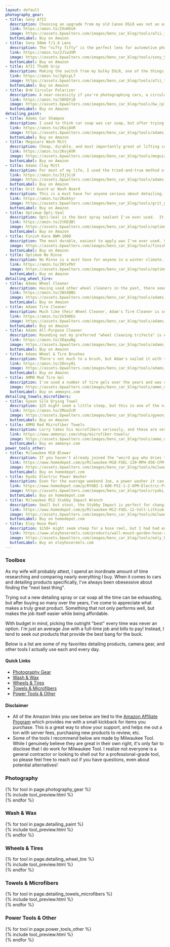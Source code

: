 ```yaml
---
layout: default
photography_gear:
- title: Sony A7II
  description: Choosing an upgrade from my old Canon DSLR was not an easy decision. After weeks of research and testing out different cameras, I settled on a used Sony A7II. The compact size, integrated stabilization, and detail captured by the full-frame sensor are hard to beat, especially considering the price of a used model! The only downside has been the cost of lenses, but there are some excellent budget options (see below).
  link: https://amzn.to/2XoHXu9
  image: https://assets.bpwalters.com/images/bens_car_blog/tools/a7ii.jpg
  buttonLabel: Buy on Amazon
- title: Sony 50mm f/1.8 Lens
  description: The "nifty fifty" is the perfect lens for automotive photography.  With an f/1.8 aperture, you can get some awesome depth of field effects. The only downside is the 50mm focal length means you have to step back a ways from your subject, which can be a challenge at crowded car shows. But if I could only keep one lens it'd be this one!
  link: https://amzn.to/2Jlw3XM
  image: https://assets.bpwalters.com/images/bens_car_blog/tools/sony_50mm.jpg
  buttonLabel: Buy on Amazon
- title: A7II Thumb Grip
  description: Making the switch from my bulky DSLR, one of the things I immediately noticed was how hard it was to grip the smaller A7II for long periods. A couple car shows and cramped fingers later, I picked up this simple aluminum thumb grip which mounts in the hot shoe slot and significantly improves the ergonomics. It should really come this way from the factory!
  link: https://amzn.to/3gkcpL7
  image: https://assets.bpwalters.com/images/bens_car_blog/tools/a7ii_thumb.jpg
  buttonLabel: Buy on Amazon
- title: B+W Circular Polarizer
  description: A near-necessity if you're photographing cars, a circular polarizer (CPL) cuts reflections and glare on windows and body panels. A good quality one will provide a sharper image and better polarization than cheaper ones.
  link: https://amzn.to/30hDYiB
  image: https://assets.bpwalters.com/images/bens_car_blog/tools/bw_cpl.jpg
  buttonLabel: Buy on Amazon
detailing_paint:
- title: Adams Car Shampoo
  description: I used to think car soap was car soap, but after trying out Adam's Car Shampoo I discovered I was wrong. Not only is this shampoo pH neutral (won't strip waxes/sealants/coatings), but it's specially formulated to prevent etching and hard water stains. This alone has given me a huge amount of peace of mind when washing in the direct sunlight!
  link: https://amzn.to/2KojAVR
  image: https://assets.bpwalters.com/images/bens_car_blog/tools/adams_shampoo.jpg
  buttonLabel: Buy on Amazon
- title: Meguiars Wash Mitt
  description: Cheap, durable, and most importantly great at lifting contaminants safely away from the paint. I rotate between a few for the paint as well as one dedicated wheel mitt.
  link: https://amzn.to/2KojAVR
  image: https://assets.bpwalters.com/images/bens_car_blog/tools/meguiars_mitt.jpg
  buttonLabel: Buy on Amazon
- title: Adams Clay Mitt
  description: For most of my life, I used the tried-and-true method of claybarring by hand. I seriously dreaded it since it was a recipe for cramped fingers, clay under your nails, and sore arms. The Clay Mitt is one of those things you buy and wonder "Why didn't I do this sooner?".
  link: https://amzn.to/33j3ciK
  image: https://assets.bpwalters.com/images/bens_car_blog/tools/adams_clay_mitt.jpg
  buttonLabel: Buy on Amazon
- title: Grit Guard w/ Wash Board
  description: This is a must have for anyone serious about detailing. Designed for five gallon buckets, it provides a surface to scrub your wash mitt against and release dirt/contaminants while washing. The lower guard is designed to keep the dirt separated from the rest of your wash water, helping mitigate scratches and swirls during the washing process.
  link: https://amzn.to/2Kokhyr
  image: https://assets.bpwalters.com/images/bens_car_blog/tools/grit_guard.jpg
  buttonLabel: Buy on Amazon
- title: Optimum Opti-Seal
  description: Opti-Seal is the best spray sealant I've ever used.  It's also perfect for cleaning glass and leaves a very hydrophobic barrier behind with absolutely no streaking!  I've found that a single spray per panel during the drying step is plenty; a little goes a LONG way with this stuff.  If you're looking for ease of use and maximum protection (without a coating), I highly recommend Opti-Seal.
  link: https://amzn.to/2tKEdBl
  image: https://assets.bpwalters.com/images/bens_car_blog/tools/optimum_optiseal.jpg
  buttonLabel: Buy on Amazon
- title: Finish Kare BWM-1000
  description: The most durable, easiest to apply wax I've ever used. So much so that it easily ousted <a href="https://amzn.to/2yQURFe" target="_blank">Collinite 845</a> after years! A single application of Finish Kare is enough to last through an entire season if properly maintained and the shine is unbelievable! I don't recommend it for use on panels with clear bras (stick with Opti-Seal), as wax buildup is hard to remove from the edge of films.
  image: https://assets.bpwalters.com/images/bens_car_blog/tools/finish_kare.jpg
  buttonLabel: Buy on Amazon
- title: Optimum No Rinse
  description: No Rinse is a must have for anyone in a winter climate.  A few caps worth is enough to safely and thoroughly clean your paint in the winter with a single bucket and no hose.  See my <a href="/winter-maintenance-wash/" target="_blank">Winter Maintenance Wash</a> post for more info on why this stuff is so awesome!
  link: https://amzn.to/2KtxPbY
  image: https://assets.bpwalters.com/images/bens_car_blog/tools/optimum_no_rinse.jpg
  buttonLabel: Buy on Amazon
detailing_wheel_tire:
- title: Adams Wheel Cleaner
  description: Having used other wheel cleaners in the past, there seeemed to be a direct correlation between "stink" and performance. Fortunately, not only does Adam's match or beat others in terms of cleaning ability, but it actually smells tolerable! The product itself itself "sticks" to the wheel better as well, meaning more cleaning power from less product. Check out my <a href="/adams-wheel-cleaner-review">full review</a> for more details.
  link: https://amzn.to/2NS4BBG
  image: https://assets.bpwalters.com/images/bens_car_blog/tools/adams_wheel_cleaner.jpg
  buttonLabel: Buy on Amazon
- title: Adams Tire Cleaner
  description: Much like their Wheel Cleaner, Adam's Tire Cleaner is some of the best stuff I've used. It thoroughly cleans my tire's sidewalls, easily removing any "blooming" (i.e. the browning effect tires exhibit). I used to use Bleche White, but the Adam's stuff is *much* more effective and doesn't singe your eyeballs. This stuff is perfect for cleaning rubber floor mats too!
  link: https://amzn.to/2k5H0Eo
  image: https://assets.bpwalters.com/images/bens_car_blog/tools/adams_tire_cleaner.jpg
  buttonLabel: Buy on Amazon
- title: Adams All-Purpose Cleaner
  description: Rounding out my preferred "wheel cleaning trifecta" is Adam's All-Purpose Cleaner. I use this in the wheel wells and on any lower plastic trims with a quick scrub from a fender brush to loosen any dirt and grime. This APC is strong enough to cut through caked-on dirt, but gentle enough that it won't leave stains or damage any painted surfaces it might come in contact with.
  link: https://amzn.to/2DqxwNg
  image: https://assets.bpwalters.com/images/bens_car_blog/tools/adams_apc.jpg
  buttonLabel: Buy on Amazon
- title: Adams Wheel & Tire Brushes
  description: There's not much to a brush, but Adam's nailed it with their wheel well and tire brushes. Both have stiff bristles, solid handles, and look brand new after dozens of washes.
  link: https://amzn.to/2Dnvy0i
  image: https://assets.bpwalters.com/images/bens_car_blog/tools/adams_wheel_brushes.jpg
  buttonLabel: Buy on Amazon
- title: AMMO Mud Tire Gel
  description: I've used a number of tire gels over the years and was continuously frustrated by the mess of application, durability, and shiny sidewalls that attracted dirt and dust like magnets. Mud is not only extremely easy to use, but leaves a nice matte layer of protection behind.  It's honestly as good as tire gel gets, and is unbeatable bang for the buck!
  image: https://assets.bpwalters.com/images/bens_car_blog/tools/ammo_mud.jpg
  buttonLabel: Buy on ammoync.com
detailing_towels_microfibers:
- title: Gyeon Silk Drying Towel
  description: $25 might seem a little steep, but this is one of the nicest and most absorbent towels I've ever used.  It's seriously gigantic which translates to a lot of surface area to absorb and lift water away, while the soft fabric keeps your paint scratch-free!
  link: https://amzn.to/2MooZcM
  image: https://assets.bpwalters.com/images/bens_car_blog/tools/gyeon_silk.jpg
  buttonLabel: Buy on Amazon
- title: AMMO Red Microfiber Towels
  description: Larry takes his microfibers seriously, and these are seriously the nicest I've found. They come in a pack of six, so I'd recommend grabbing a few at a time. I've tried a number of different "high quality" microfibers in dozens of applications, and these have remained the most versatile and durable of them all.
  link: https://www.ammonyc.com/shop/microfiber-towels/
  image: https://assets.bpwalters.com/images/bens_car_blog/tools/ammo_microfiber.jpg
  buttonLabel: Buy on ammonyc.com
power_tools_other:
- title: Milwaukee M18 Blower
  description: If you haven't already joined the "weird guy who dries their car with a leaf blower" club yet, I highly recommend it. It can safe a ton of headache when trying to dry handles, jambs, and trunk lids by blasting any water out before you run around with the drying towel. Not to mention less touching your paint = less scratches!
  link: https://www.homedepot.com/p/Milwaukee-M18-FUEL-120-MPH-450-CFM-18-Volt-Lithium-Ion-Brushless-Cordless-Handheld-Blower-Tool-Only-2724-20/302752040
  image: https://assets.bpwalters.com/images/bens_car_blog/tools/milwaukee_blower.jpg
  buttonLabel: Buy on homedepot.com
- title: Ryobi Electric Power Washer
  description: Even for the average weekend Joe, a power washer it can also save a ton of time during the washing process. It makes short work of brake dust, caked-on dirt and grit and is something I use at minimum twice a year before and after winter to clean up the undercarriage, suspension, and exhaust components.
  link: https://www.homedepot.com/p/RYOBI-1-600-PSI-1-2-GPM-Electric-Pressure-Washer-RY141612/301004462
  image: https://assets.bpwalters.com/images/bens_car_blog/tools/ryobi_powerwasher.jpg
  buttonLabel: Buy on homedepot.com
- title: Milwaukee M12 Stubby Impact Wrench
  description: Small but stout, the Stubby Impact is perfect for changing wheels, suspension/exhaust bolts, and most everything else you'd need to loosen or tighten on your car. Its small footprint makes it great for throwing in the car on a track day or even in an roadside emergency kit!
  link: https://www.homedepot.com/p/Milwaukee-M12-FUEL-12-Volt-Lithium-Ion-Brushless-Cordless-Stubby-3-8-in-Impact-Wrench-Tool-Only-2554-20/304834780
  image: https://assets.bpwalters.com/images/bens_car_blog/tools/milwaukee_impact.jpg
  buttonLabel: Buy on homedepot.com
- title: Eley Hose Reel
  description: $150+ might seem steep for a hose reel, but I had had enough of the cheap plastic/self-winding reels from hardware stores. So I did some research on the "best" consumer hose reel available. In almost every result Eley was mentioned, and for good reason - this thing is a beast! The reel itself and included hardware are all extremely high quality, and I could see this thing outlasting our house! 2+ years later it looks like brand new!
  link: https://www.eleyhosereels.com/products/wall-mount-garden-hose-reel
  image: https://assets.bpwalters.com/images/bens_car_blog/tools/eely_hose_reel.jpg
  buttonLabel: Buy on eleyhosereels.com
---
```


<section id="toolbox">
    <section id="intro" class="is-intro-section">
        <div class="background-image-wrapper is-dark">
            <div class="is-opaque" style="background-image: url('https://assets.bpwalters.com/images/bens_car_blog/tools/tools_1.jpg');"></div>
        </div>
        <div class="container has-middle-text">
            <div class="item flex-100">
                <div class="intro-title">
                    <h1>Toolbox</h1>
                </div>
            </div>
        </div>
    </section>
    <section id="details">
        <div class="container">
            <div class="item flex-100">
                <p><span class="is-first-letter">A</span>s my wife will probably attest, I spend an inordinate amount of time researching and comparing nearly everything I buy. When it comes to cars and detailing products specifically, I've always been obesessive about finding the "next best thing".</p>
                <p>Trying out a new detailing spray or car soap all the time can be exhausting, but after buying so many over the years, I've come to appreciate what makes a truly great product. Something that not only performs well, but makes the job itself easier while being affordable.</p>
                <p>With budget in mind, picking the outright "best" every time was never an option. I'm just an average Joe with a full-time job and bills to pay! Instead, I tend to seek out products that provide the best bang for the buck.</p>
                <p>Below is a list are some of my favorites detailing products, camera gear, and other tools I actually use each and every day.</p>
                <h4>Quick Links</h4>
                <ul>
                    <li>
                        <a href="#photography-gear">Photography Gear</a>
                    </li>
                    <li>
                        <a href="#detailing-wash-&-wax">Wash & Wax</a>
                    </li>
                    <li>
                        <a href="#detailing-wheels-&-tires">Wheels & Tires</a>
                    </li>
                    <li>
                        <a href="#detailing-towels-&-microfibers">Towels & Microfibers</a>
                    </li>
                    <li>
                        <a href="#power-tools-&-other">Power Tools & Other</a>
                    </li>
                </ul>
                <h4>Disclaimer</h4>
                <ul>
                    <li>All of the Amazon links you see below are tied to the <a href="https://affiliate-program.amazon.com/" target="_blank">Amazon Affiliate Program</a> which provides me with a small kickback for items you purchase. This is a great way to show your support, and helps me out a ton with server fees, purchasing new products to review, etc.</li>
                    <li>Some of the tools I recommend below are made by Milwaukee Tool. While I genuinely believe they are great in their own right, it's only fair to disclose that I do work for Milwaukee Tool. I realize not everyone is a general contractor or looking to shell out for a professional-grade tool, so please feel free to reach out if you have questions, even about potential alternatives!</li>
                </ul>
            </div>
            <div class="item flex-100 is-center-aligned">
                <h1 id="photography-gear">Photography</h1>
            </div>
            {% for tool in page.photography_gear %}
                <div class="item flex-33">
                    {% include tool_preview.html %}
                </div>
            {% endfor %}
            <div class="item flex-100 is-center-aligned">
                <h1 id="detailing-wash-&-wax">Wash & Wax</h1>
            </div>
            {% for tool in page.detailing_paint %}
                <div class="item flex-33">
                    {% include tool_preview.html %}
                </div>
            {% endfor %}
            <div class="item flex-100 is-center-aligned">
                <h1 id="detailing-wheels-&-tires">Wheels & Tires</h1>
            </div>
            {% for tool in page.detailing_wheel_tire %}
                <div class="item flex-33">
                    {% include tool_preview.html %}
                </div>
            {% endfor %}
            <div class="item flex-100 is-center-aligned">
                <h1 id="detailing-towels-&-microfibers">Towels & Microfibers</h1>
            </div>
            {% for tool in page.detailing_towels_microfibers %}
                <div class="item flex-33">
                    {% include tool_preview.html %}
                </div>
            {% endfor %}
            <div class="item flex-100 is-center-aligned">
                <h1 id="power-tools-&-other">Power Tools & Other</h1>
            </div>
            {% for tool in page.power_tools_other %}
                <div class="item flex-33">
                    {% include tool_preview.html %}
                </div>
            {% endfor %}
        </div>
    </section>
    <!-- <section id="details">
        <div class="container">
            <div class="item flex-100">
                <h4>Tools</h4>
                <ul>
                    <li><a href="https://www.costco.com/3-Ton-Professional-Grade-Aluminum-And-Steel-Service-Jack.product.100222458.html" target="_blank">Arcan 3 Ton Floor Jack</a> - Having purchased and used everything from a Harbor Freight to Craftsman floor jack, I finally jumped on this Costco deal and have had no regrets.  It's a crazy heavy-duty jack, and lifts everything I've thrown at it with ease.  It's low profile enough for my WRX, and when combined with a hockey puck (between the pad and jacking point) has left no damage on any of my pinch welds or frame rails.</li>
                    <li><a href="https://www.homedepot.com/p/Ryobi-1-600-PSI-1-2-GPM-Electric-Pressure-Washer-RY141600/205566079" target="_blank">Ryobi 1600 PSI Electric Pressure Washer</a> - I had reservations about going with an electric pressure washer, but I've been extremely happy with the performance of this guy.  It's highly portable, easy to store, very quiet, and has plenty of power for car washing.  Combined the coating and blower, I almost don't have to touch the car with a wash mitt or towel to get it clean!</li>
                    <li><a href="https://www.eleyhosereels.com/collections/garden-hose-reels/products/wall-mount-garden-hose-reel" target="_blank">Eley Hose Reel</a> - $150+ might seem steep for a hose reel, but having gone through numerous plastic/self-winding reels from hardware stores, I did some research on the "best" consumer hose reel available.  In almost every result Eley was mentioned, and for good reason.  This thing is a beast!  The reel itself and included hardware are all very high quality, and I could see this thing outlasting our house!  I have mine mounted to the siding and unwinding/winding is a breeze now.  Probably one of the best tool investments I've made thus far!</li>
                </ul>
            </div>
        </div>
    </section> -->
</section>